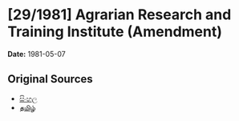 # [29/1981] Agrarian Research and Training Institute (Amendment)

**Date:** 1981-05-07

## Original Sources

- [සිංහල](https://documents.gov.lk/view/acts/1981/5/29-1981_S.pdf)
- [தமிழ்](https://documents.gov.lk/view/acts/1981/5/29-1981_T.pdf)
